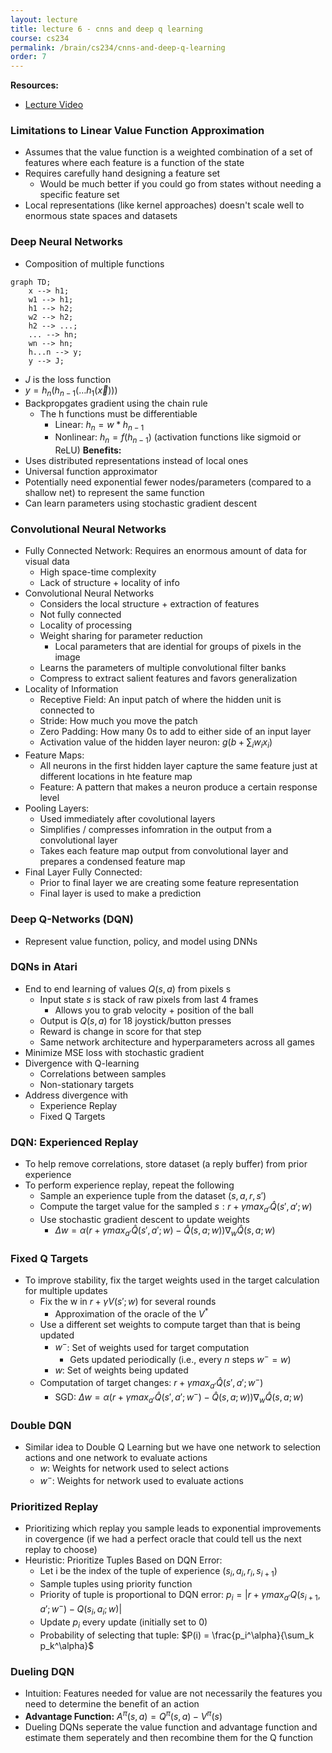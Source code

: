 ```yaml
---
layout: lecture
title: lecture 6 - cnns and deep q learning
course: cs234
permalink: /brain/cs234/cnns-and-deep-q-learning
order: 7
---
```


**Resources:**
- [Lecture Video](https://youtu.be/gOV8-bC1_KU?feature=shared)

### Limitations to Linear Value Function Approximation
- Assumes that the value function is a weighted combination of a set of features where each feature is a function of the state
- Requires carefully hand designing a feature set
  - Would be much better if you could go from states without needing a specific feature set
- Local representations (like kernel approaches) doesn't scale well to enormous state spaces and datasets


### Deep Neural Networks
- Composition of multiple functions
  
```mermaid!
graph TD;
    x --> h1;
    w1 --> h1;
    h1 --> h2;
    w2 --> h2;
    h2 --> ...;
    ... --> hn;
    wn --> hn;
    h...n --> y;
    y --> J;

```
- $J$ is the loss function
- $y = h_n(h _{n-1} (\dots h_1(\overrightarrow{x})))$
- Backpropgates gradient using the chain rule
  - The h functions must be differentiable
    - Linear: $h_n = w*h _{n-1}$
    - Nonlinear: $h_n = f(h _{n-1})$ (activation functions like sigmoid or ReLU)
**Benefits:**
- Uses distributed representations instead of local ones
- Universal function approximator
- Potentially need exponential fewer nodes/parameters (compared to a shallow net) to represent the same function
- Can learn parameters using stochastic gradient descent

### Convolutional Neural Networks
- Fully Connected Network: Requires an enormous amount of data for visual data
  - High space-time complexity
  - Lack of structure + locality of info
- Convolutional Neural Networks
  - Considers the local structure + extraction of features
  - Not fully connected
  - Locality of processing
  - Weight sharing for parameter reduction
    - Local parameters that are idential for groups of pixels in the image
  - Learns the parameters of multiple convolutional filter banks
  - Compress to extract salient features and favors generalization
- Locality of Information
  - Receptive Field: An input patch of where the hidden unit is connected to
  - Stride: How much you move the patch
  - Zero Padding: How many 0s to add to either side of an input layer
  - Activation value of the hidden layer neuron: $g(b + \sum _i w_ix_i)$
- Feature Maps: 
  - All neurons in the first hidden layer capture the same feature just at different locations in hte feature map
  - Feature: A pattern that makes a neuron produce a certain response level
- Pooling Layers:
  - Used immediately after covolutional layers
  - Simplifies / compresses infomration in the output from a convolutional layer
  - Takes each feature map output from convolutional layer and prepares a condensed feature map
- Final Layer Fully Connected:
  - Prior to final layer we are creating some feature representation
  - Final layer is used to make a prediction

### Deep Q-Networks (DQN)
- Represent value function, policy, and model using DNNs

### DQNs in Atari
- End to end learning of values $Q(s, a)$ from pixels s
  - Input state $s$ is stack of raw pixels from last 4 frames
    - Allows you to grab velocity + position of the ball
  - Output is $Q(s, a)$ for 18 joystick/button presses
  - Reward is change in score for that step
  - Same network architecture and hyperparameters across all games
- Minimize MSE loss with stochastic gradient
- Divergence with Q-learning
  - Correlations between samples
  - Non-stationary targets
- Address divergence with
  - Experience Replay
  - Fixed Q Targets

### DQN: Experienced Replay
- To help remove correlations, store dataset (a reply buffer) from prior experience
- To perform experience replay, repeat the following
  - Sample an experience tuple from the dataset $(s, a, r, s')$
  - Compute the target value for the sampled $s: r + \gamma max _{a'}\hat{Q}(s', a'; w)$
  - Use stochastic gradient descent to update weights
    - $\Delta w = \alpha (r + \gamma max _{a'}\hat{Q}(s', a'; w) - \hat{Q} (s, a; w))\nabla_w \hat{Q}(s, a; w)$

### Fixed Q Targets
- To improve stability, fix the target weights used in the target calculation for multiple updates
  - Fix the w in $r + \gamma V(s'; w)$ for several rounds
    - Approximation of the oracle of the $V^\ast$
  - Use a different set weights to compute target than that is being updated
    - $w^-$: Set of weights used for target computation
      - Gets updated periodically (i.e., every $n$ steps $w^- = w$)
    - $w$: Set of weights being updated
  - Computation of target changes: $r + \gamma max _{a'}\hat{Q}(s', a'; w^-)$
    - SGD: $\Delta w = \alpha (r + \gamma max _{a'}\hat{Q}(s', a'; w^-) - \hat{Q} (s, a; w))\nabla_w \hat{Q}(s, a; w)$

### Double DQN
- Similar idea to Double Q Learning but we have one network to selection actions and one network to evaluate actions
  - $w$: Weights for network used to select actions
  - $w^-$: Weights for network used to evaluate actions

### Prioritized Replay
- Prioritizing which replay you sample leads to exponential improvements in covergence (if we had a perfect oracle that could tell us the next replay to choose)
- Heuristic: Prioritize Tuples Based on DQN Error:
  - Let i be the index of the tuple of experience $(s_i, a_i, r_i, s _{i+1})$
  - Sample tuples using priority function
  - Priority of tuple is proportional to DQN error: $p_i = \vert r + \gamma max _{a'} Q(s _{i+1}, a'; w^-) - Q(s_i, a_i; w)\vert$
  - Update $p_i$ every update (initially set to 0)
  - Probability of selecting that tuple: $P(i) = \frac{p_i^\alpha}{\sum_k p_k^\alpha}$

### Dueling DQN
- Intuition: Features needed for value are not necessarily the features you need to determine the benefit of an action
- **Advantage Function:** $A^\pi(s, a) = Q^\pi(s,a) - V^\pi(s)$
- Dueling DQNs seperate the value function and advantage function and estimate them seperately and then recombine them for the Q function
